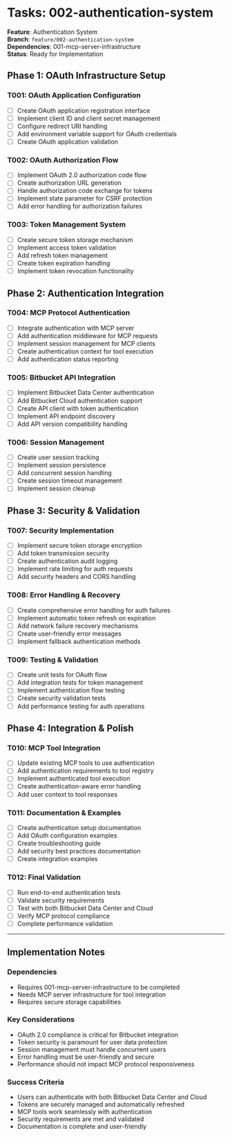 # Tasks: 002-authentication-system

**Feature**: Authentication System  
**Branch**: `feature/002-authentication-system`  
**Dependencies**: 001-mcp-server-infrastructure  
**Status**: Ready for Implementation

## Phase 1: OAuth Infrastructure Setup

### T001: OAuth Application Configuration
- [ ] Create OAuth application registration interface
- [ ] Implement client ID and client secret management
- [ ] Configure redirect URI handling
- [ ] Add environment variable support for OAuth credentials
- [ ] Create OAuth application validation

### T002: OAuth Authorization Flow
- [ ] Implement OAuth 2.0 authorization code flow
- [ ] Create authorization URL generation
- [ ] Handle authorization code exchange for tokens
- [ ] Implement state parameter for CSRF protection
- [ ] Add error handling for authorization failures

### T003: Token Management System
- [ ] Create secure token storage mechanism
- [ ] Implement access token validation
- [ ] Add refresh token management
- [ ] Create token expiration handling
- [ ] Implement token revocation functionality

## Phase 2: Authentication Integration

### T004: MCP Protocol Authentication
- [ ] Integrate authentication with MCP server
- [ ] Add authentication middleware for MCP requests
- [ ] Implement session management for MCP clients
- [ ] Create authentication context for tool execution
- [ ] Add authentication status reporting

### T005: Bitbucket API Integration
- [ ] Implement Bitbucket Data Center authentication
- [ ] Add Bitbucket Cloud authentication support
- [ ] Create API client with token authentication
- [ ] Implement API endpoint discovery
- [ ] Add API version compatibility handling

### T006: Session Management
- [ ] Create user session tracking
- [ ] Implement session persistence
- [ ] Add concurrent session handling
- [ ] Create session timeout management
- [ ] Implement session cleanup

## Phase 3: Security & Validation

### T007: Security Implementation
- [ ] Implement secure token storage encryption
- [ ] Add token transmission security
- [ ] Create authentication audit logging
- [ ] Implement rate limiting for auth requests
- [ ] Add security headers and CORS handling

### T008: Error Handling & Recovery
- [ ] Create comprehensive error handling for auth failures
- [ ] Implement automatic token refresh on expiration
- [ ] Add network failure recovery mechanisms
- [ ] Create user-friendly error messages
- [ ] Implement fallback authentication methods

### T009: Testing & Validation
- [ ] Create unit tests for OAuth flow
- [ ] Add integration tests for token management
- [ ] Implement authentication flow testing
- [ ] Create security validation tests
- [ ] Add performance testing for auth operations

## Phase 4: Integration & Polish

### T010: MCP Tool Integration
- [ ] Update existing MCP tools to use authentication
- [ ] Add authentication requirements to tool registry
- [ ] Implement authenticated tool execution
- [ ] Create authentication-aware error handling
- [ ] Add user context to tool responses

### T011: Documentation & Examples
- [ ] Create authentication setup documentation
- [ ] Add OAuth configuration examples
- [ ] Create troubleshooting guide
- [ ] Add security best practices documentation
- [ ] Create integration examples

### T012: Final Validation
- [ ] Run end-to-end authentication tests
- [ ] Validate security requirements
- [ ] Test with both Bitbucket Data Center and Cloud
- [ ] Verify MCP protocol compliance
- [ ] Complete performance validation

---

## Implementation Notes

### Dependencies
- Requires 001-mcp-server-infrastructure to be completed
- Needs MCP server infrastructure for tool integration
- Requires secure storage capabilities

### Key Considerations
- OAuth 2.0 compliance is critical for Bitbucket integration
- Token security is paramount for user data protection
- Session management must handle concurrent users
- Error handling must be user-friendly and secure
- Performance should not impact MCP protocol responsiveness

### Success Criteria
- Users can authenticate with both Bitbucket Data Center and Cloud
- Tokens are securely managed and automatically refreshed
- MCP tools work seamlessly with authentication
- Security requirements are met and validated
- Documentation is complete and user-friendly
